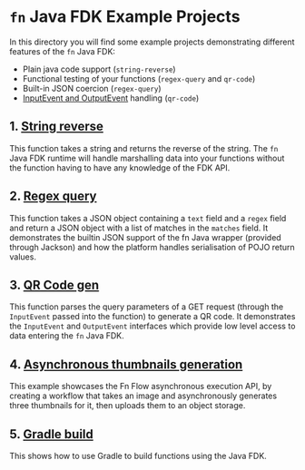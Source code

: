 # `fn` Java FDK Example Projects

In this directory you will find some example projects demonstrating different
features of the `fn` Java FDK:

* Plain java code support (`string-reverse`)
* Functional testing of your functions (`regex-query` and `qr-code`)
* Built-in JSON coercion (`regex-query`)
* [InputEvent and OutputEvent](../../fdks/fdk-java/DataBinding.md) handling (`qr-code`)

## 1. [String reverse](https://github.com/fnproject/fdk-java/tree/master/examples/string-reverse)

This function takes a string and returns the reverse of the string.
The `fn` Java FDK runtime will handle marshalling data into your
functions without the function having to have any knowledge of the FDK API.

## 2. [Regex query](https://github.com/fnproject/fdk-java/tree/master/examples/regex-query)

This function takes a JSON object containing a `text` field and a `regex`
field and return a JSON object with a list of matches in the `matches`
field. It demonstrates the builtin JSON support of the fn Java
wrapper (provided through Jackson) and how the platform handles serialisation
of POJO return values.

## 3. [QR Code gen](https://github.com/fnproject/fdk-java/tree/master/examples/qr-code)

This function parses the query parameters of a GET request (through the
`InputEvent` passed into the function) to generate a QR code. It demonstrates
the `InputEvent` and `OutputEvent` interfaces which provide low level
access to data entering the `fn` Java FDK.

## 4. [Asynchronous thumbnails generation](https://github.com/fnproject/fdk-java/tree/master/examples/async-thumbnails)

This example showcases the Fn Flow asynchronous execution API, by
creating a workflow that takes an image and asynchronously generates three
thumbnails for it, then uploads them to an object storage.

## 5. [Gradle build](https://github.com/fnproject/fdk-java/tree/master/examples/gradle-build) 
This shows how to use Gradle to build functions using the Java FDK. 
